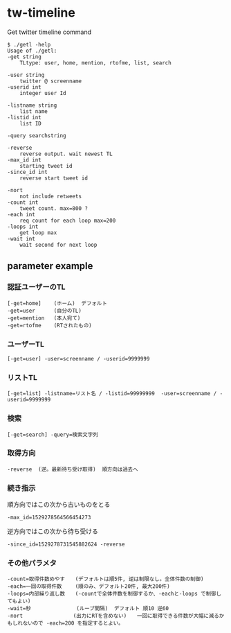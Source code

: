 # tw-timeline
Get twitter timeline command

~~~
$ ./getl -help
Usage of ./getl:
-get string
	TLtype: user, home, mention, rtofme, list, search

-user string
	twitter @ screenname
-userid int
	integer user Id

-listname string
	list name
-listid int
	list ID

-query searchstring

-reverse
	reverse output. wait newest TL
-max_id int
	starting tweet id
-since_id int
	reverse start tweet id

-nort
	not include retweets
-count int
	tweet count. max=800 ?
-each int
	req count for each loop max=200
-loops int
	get loop max
-wait int
	wait second for next loop
~~~


## parameter example
### 認証ユーザーのTL
    [-get=home]    (ホーム)  デフォルト
    -get=user      (自分のTL)
    -get=mention   (本人宛て)
    -get=rtofme    (RTされたもの)

### ユーザーTL
    [-get=user] -user=screenname / -userid=9999999
### リストTL
    [-get=list] -listname=リスト名 / -listid=99999999  -user=screenname / -userid=9999999
### 検索
	[-get=search] -query=検索文字列

### 取得方向
    -reverse  (逆。最新待ち受け取得)  順方向は過去へ

### 続き指示
順方向ではこの次から古いものをとる

    -max_id=1529278564566454273

逆方向ではこの次から待ち受ける

    -since_id=1529278731545882624 -reverse

### その他パラメタ
    -count=取得件数めやす　　(デフォルトは順5件, 逆は制限なし。全体件数の制御)
    -each=一回の取得件数　 　(順のみ、デフォルト20件, 最大200件)
    -loops=内部繰り返し数　　(-countで全体件数を制御するか、-eachと-loops で制御してもよい)
    -wait=秒             　(ループ間隔)  デフォルト 順10 逆60
    -nort   　　　　　　　　(出力にRTを含めない)　　一回に取得できる件数が大幅に減るかもしれないので -each=200 を指定するとよい。
